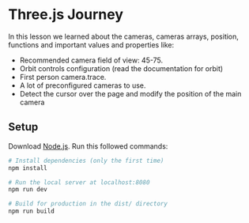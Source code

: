 # Three.js Journey
In this lesson we learned about the cameras, cameras arrays, position, functions and important values and properties like:
- Recommended camera field of view: 45-75.
- Orbit controls configuration (read the documentation for orbit)
- First person camera.trace.
- A lot of preconfigured cameras to use.
- Detect the cursor over the page and modify the position of the main camera
## Setup
Download [Node.js](https://nodejs.org/en/download/).
Run this followed commands:

``` bash
# Install dependencies (only the first time)
npm install

# Run the local server at localhost:8080
npm run dev

# Build for production in the dist/ directory
npm run build
```
